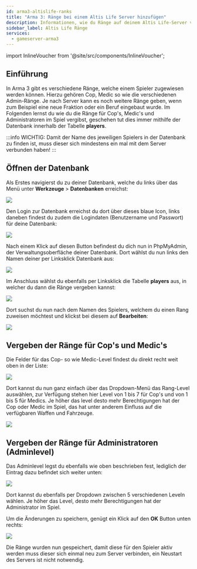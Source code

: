 ```yaml
---
id: arma3-altislife-ranks
title: "Arma 3: Ränge bei einem Altis Life Server hinzufügen"
description: Informationen, wie du Ränge auf deinem Altis Life-Server von ZAP-Hosting hinzufügen kannst - ZAP-Hosting.com Dokumentation
sidebar_label: Altis Life Ränge
services:
  - gameserver-arma3
---
```


import InlineVoucher from '@site/src/components/InlineVoucher';

## Einführung

In Arma 3 gibt es verschiedene Ränge, welche einem Spieler zugewiesen werden können. Hierzu gehören Cop, Medic so wie die verschiedenen Admin-Ränge.
Je nach Server kann es noch weitere Ränge geben, wenn zum Beispiel eine neue Fraktion oder ein Beruf eingebaut wurde.
Im Folgenden lernst du wie du die Ränge für Cop's, Medic's und Administratoren im Spiel vergibst, geschehen tut dies immer mithilfe der Datenbank innerhalb der Tabelle **players**.

:::info
WICHTIG: Damit der Name des jeweiligen Spielers in der Datenbank zu finden ist, muss dieser sich mindestens ein mal mit dem Server verbunden haben!
:::

<InlineVoucher />

## Öffnen der Datenbank

Als Erstes navigierst du zu deiner Datenbank, welche du links über das Menü unter **Werkzeuge** > **Datenbanken** erreichst:

![](https://screensaver01.zap-hosting.com/index.php/s/WPifJDE3QgLS73E/preview)

Den Login zur Datenbank erreichst du dort über dieses blaue Icon, links daneben findest du zudem die Logindaten (Benutzername und Passwort) für deine Datenbank:

![](https://screensaver01.zap-hosting.com/index.php/s/Gx2PKCySnL9is4J/preview)


Nach einem Klick auf diesen Button befindest du dich nun in PhpMyAdmin, der Verwaltungsoberfläche deiner Datenbank.
Dort wählst du nun links den Namen deiner per Linksklick Datenbank aus:

![](https://screensaver01.zap-hosting.com/index.php/s/ZBr5ATAq9kXnrzS/preview)

Im Anschluss wählst du ebenfalls per Linksklick die Tabelle **players** aus, in welcher du dann die Ränge vergeben kannst:


![](https://screensaver01.zap-hosting.com/index.php/s/fG67Qt3a4LqmPTH/preview)

Dort suchst du nun nach dem Namen des Spielers, welchem du einen Rang zuweisen möchtest und klickst bei diesem auf **Bearbeiten**:

![](https://screensaver01.zap-hosting.com/index.php/s/mPoEJpRxq3MyR7N/preview)


## Vergeben der Ränge für Cop's und Medic's


Die Felder für das Cop- so wie Medic-Level findest du direkt recht weit oben in der Liste:

![](https://screensaver01.zap-hosting.com/index.php/s/dxxnG3PDSeYmgad/preview)

Dort kannst du nun ganz einfach über das Dropdown-Menü das Rang-Level auswählen, zur Verfügung stehen hier Level von 1 bis 7 für Cop's und von 1 bis 5 für Medics.
Je höher das level desto mehr Berechtigungen hat der Cop oder Medic im Spiel, das hat unter anderem Einfluss auf die verfügbaren Waffen und Fahrzeuge.

![](https://screensaver01.zap-hosting.com/index.php/s/5S3FEgxe6WsMRzC/preview)


## Vergeben der Ränge für Administratoren (Adminlevel)

Das Adminlevel legst du ebenfalls wie oben beschrieben fest, lediglich der Eintrag dazu befindet sich weiter unten:

![](https://screensaver01.zap-hosting.com/index.php/s/MJ2LpAfiLW8JfEd/preview)

Dort kannst du ebenfalls per Dropdown zwischen 5 verschiedenen Leveln wählen. Je höher das Level, desto mehr Berechtigungen hat der Administrator im Spiel.


Um die Änderungen zu speichern, genügt ein Klick auf den **OK** Button unten rechts:

![](https://screensaver01.zap-hosting.com/index.php/s/28ZxaiFRqZ3TtND/preview)

Die Ränge wurden nun gespeichert, damit diese für den Spieler aktiv werden muss dieser sich einmal neu zum Server verbinden, ein Neustart
des Servers ist nicht notwendig.